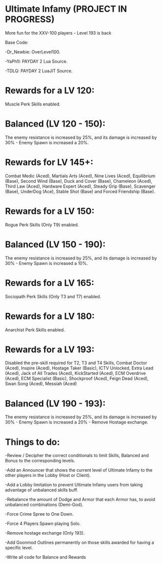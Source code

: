 # Ultimate Infamy (PROJECT IN PROGRESS)
More fun for the XXV-100 players - Level 193 is back

Base Code:

-Dr_Newbie: OverLevel100.

-YaPh1l: PAYDAY 2 Lua Source.

-TDLQ: PAYDAY 2 LuaJIT Source.

# Rewards for a LV 120: 
Muscle Perk Skills enabled.

# Balanced (LV 120 - 150):
The enemy resistance is increased by 25%, and its damage is increased by 30% - Enemy Spawn is increased a 20%.

# Rewards for LV 145+: 
Combat Medic (Aced), Martials Arts (Aced), Nine Lives (Aced), Equilibrium (Base), Second Wind (Base), Duck and Cover (Base), Chameleon (Aced), Third Law (Aced), Hardware Expert (Aced), Steady Grip (Base), Scavenger (Base), UnderDog (Ace), Stable Shot (Base) and Forced Friendship (Base).

# Rewards for a LV 150: 
Rogue Perk Skills (Only T9) enabled.

# Balanced (LV 150 - 190):
The enemy resistance is increased by 25%, and its damage is increased by 30% - Enemy Spawn is increased a 10%.

# Rewards for a LV 165: 
Sociopath Perk Skills (Only T3 and T7) enabled.

# Rewards for a LV 180: 
Anarchist Perk Skills enabled.

# Rewards for a LV 193: 
Disabled the pre-skill required for T2, T3 and T4 Skills, Combat Doctor (Aced), Inspire (Aced), Hostage Taker (Basic), ICTV Unlocked, Extra Lead (Aced), Jack of All Trades (Aced), KickStarted (Aced), ECM Overdrive (Aced), ECM Specialist (Basic), Shockproof (Aced), Feign Dead (Aced), Swan Song (Aced), Messiah (Aced)

# Balanced (LV 190 - 193):
The enemy resistance is increased by 25%, and its damage is increased by 30% - Enemy Spawn is increased a 20% - Remove Hostage exchange.

# Things to do:

-Review / Decipher the correct conditionals to limit Skills, Balanced and Bonus to the corresponding levels.

-Add an Announcer that shows the current level of Ultimate Infamy to the other players in the Lobby (Host or Client).

-Add a Lobby limitation to prevent Ultimate Infamy users from taking advantage of unbalanced skills buff.

-Rebalance the amount of Dodge and Armor that each Armor has, to avoid unbalanced combinations (Demi-God).

-Force Crime Spree to One Down.

-Force 4 Players Spawn playing Solo.

-Remove hostage exchange (Only 193).

-Add Goonmod Outlines permanently on those skills awarded for having a specific level.

-Write all code for Balance and Rewards
